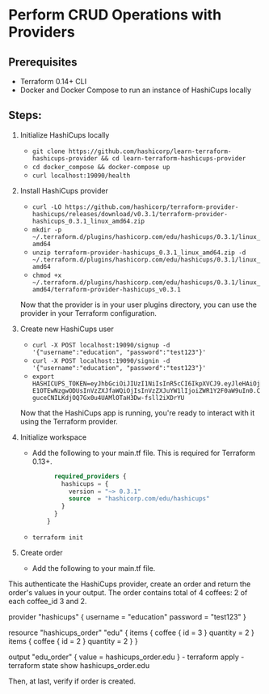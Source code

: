 # Perform CRUD Operations with Providers

## Prerequisites

- Terraform 0.14+ CLI 
- Docker and Docker Compose to run an instance of HashiCups locally

## Steps:

1. Initialize HashiCups locally

    - `git clone https://github.com/hashicorp/learn-terraform-hashicups-provider && cd learn-terraform-hashicups-provider`
    - `cd docker_compose && docker-compose up`
    - `curl localhost:19090/health`

2. Install HashiCups provider

    - `curl -LO https://github.com/hashicorp/terraform-provider-hashicups/releases/download/v0.3.1/terraform-provider-hashicups_0.3.1_linux_amd64.zip`
    - `mkdir -p ~/.terraform.d/plugins/hashicorp.com/edu/hashicups/0.3.1/linux_amd64`
    - `unzip terraform-provider-hashicups_0.3.1_linux_amd64.zip -d ~/.terraform.d/plugins/hashicorp.com/edu/hashicups/0.3.1/linux_amd64`
    - `chmod +x ~/.terraform.d/plugins/hashicorp.com/edu/hashicups/0.3.1/linux_amd64/terraform-provider-hashicups_v0.3.1`

    Now that the provider is in your user plugins directory, you can use the provider in your Terraform configuration.

3. Create new HashiCups user

    - `curl -X POST localhost:19090/signup -d '{"username":"education", "password":"test123"}'`
    - `curl -X POST localhost:19090/signin -d '{"username":"education", "password":"test123"}'`
    - `export HASHICUPS_TOKEN=eyJhbGciOiJIUzI1NiIsInR5cCI6IkpXVCJ9.eyJleHAiOjE1OTEwNzgwODUsInVzZXJfaWQiOjIsInVzZXJuYW1lIjoiZWR1Y2F0aW9uIn0.CguceCNILKdjOQ7Gx0u4UAMlOTaH3Dw-fsll2iXDrYU`

    Now that the HashiCups app is running, you're ready to interact with it using the Terraform provider.
  
4. Initialize workspace

    - Add the following to your main.tf file. This is required for Terraform 0.13+.

        ```terraform {
              required_providers {
                hashicups = {
                  version = "~> 0.3.1"
                  source  = "hashicorp.com/edu/hashicups"
                }
              }
            }

    - `terraform init`

5. Create order

    - Add the following to your main.tf file.

This authenticate the HashiCups provider, create an order and return the order's values in your output. The order contains total of 4 coffees: 2 of each coffee_id 3 and 2.

provider "hashicups" {
  username = "education"
  password = "test123"
}

resource "hashicups_order" "edu" {
  items {
    coffee {
      id = 3
    }
    quantity = 2
  }
  items {
    coffee {
      id = 2
    }
    quantity = 2
  }
}

output "edu_order" {
  value = hashicups_order.edu
}
    - terraform apply
    - terraform state show hashicups_order.edu

Then, at last, verify if order is created.
